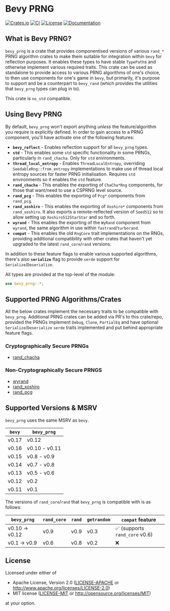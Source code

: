 # Bevy PRNG

[![Crates.io](https://img.shields.io/crates/v/bevy_prng.svg)](https://crates.io/crates/bevy_prng)
[![CI](https://github.com/Bluefinger/bevy_rand/actions/workflows/ci.yml/badge.svg)](https://github.com/Bluefinger/bevy_rand/actions/workflows/ci.yml)
[![License](https://img.shields.io/badge/license-Apache--2.0_OR_MIT-blue.svg)](https://github.com/Bluefinger/bevy_rand)
[![Documentation](https://docs.rs/bevy_prng/badge.svg)](https://docs.rs/bevy_prng)

## What is Bevy PRNG?

`bevy_prng` is a crate that provides componentised versions of various `rand_*` PRNG algorithm crates to make them suitable for integration within `bevy` for reflection purposes. It enables these types to have stable `TypePath`s and otherwise implement various required traits. This crate can be used as standalone to provide access to various PRNG algorithms of one's choice, to then use components for one's game in `bevy`, but primarily, it's purpose to support and be a counterpart to `bevy_rand` (which provides the utilities that `bevy_prng` types can plug in to).

This crate is `no_std` compatible.

## Using Bevy PRNG

By default, `bevy_prng` won't export anything _unless_ the feature/algorithm you require is explicitly defined. In order to gain access to a PRNG component, you'll have activate one of the following features:

- **`bevy_reflect`** - Enables reflection support for all `bevy_prng` types.
- **`std`** - This enables some `std` specific functionality in some PRNGs, particularly in `rand_chacha`. Only for `std` environments.
- **`thread_local_entropy`** - Enables `ThreadLocalEntropy`, overriding `SeedableRng::from_entropy` implementations to make use of thread local entropy sources for faster PRNG initialisation. Requires `std` environments so it enables the `std` feature.
- **`rand_chacha`** - This enables the exporting of `ChaCha*Rng` components, for those that want/need to use a CSPRNG level source.
- **`rand_pcg`** - This enables the exporting of `Pcg*` components from `rand_pcg`.
- **`rand_xoshiro`** - This enables the exporting of `Xoshiro*` components from `rand_xoshiro`. It also exports a remote-reflected version of `Seed512` so to allow setting up `Xoshiro512StarStar` and so forth.
- **`wyrand`** - This enables the exporting of the `WyRand` component from `wyrand`, the same algorithm in use within `fastrand`/`turborand`.
- **`compat`** - This enables the old `RngCore` trait implementations on the RNGs, providing additional compatibility with other crates that haven't yet upgraded to the latest `rand_core`/`rand` versions.

In addition to these feature flags to enable various supported algorithms, there's also **`serialize`** flag to provide `serde` support for `Serialize`/`Deserialize`.

All types are provided at the top-level of the module:

```rust ignore
use bevy_prng::*;
```

## Supported PRNG Algorithms/Crates

All the below crates implement the necessary traits to be compatible with `bevy_prng`. Additional PRNG crates can be added via PR's to this crate/repo, provided the PRNGs implement `Debug`, `Clone`, `PartialEq` and have optional `Serialize`/`Deserialize` `serde` traits implemented and put behind appropriate feature flags.

### Cryptographically Secure PRNGs

- [rand_chacha](https://crates.io/crates/rand_chacha)

### Non-Cryptographically Secure PRNGS

- [wyrand](https://crates.io/crates/wyrand)
- [rand_xoshiro](https://crates.io/crates/rand_xoshiro)
- [rand_pcg](https://crates.io/crates/rand_pcg)

## Supported Versions & MSRV

`bevy_prng` uses the same MSRV as `bevy`.

| `bevy` | `bevy_prng`   |
| ------ | ------------- |
| v0.17  | v0.12         |
| v0.16  | v0.10 - v0.11 |
| v0.15  | v0.8 - v0.9   |
| v0.14  | v0.7 - v0.8   |
| v0.13  | v0.5 - v0.6   |
| v0.12  | v0.2          |
| v0.11  | v0.1          |

The versions of `rand_core`/`rand` that `bevy_prng` is compatible with is as follows:

| `bevy_prng`    | `rand_core` | `rand` | `getrandom` | `compat` feature               |
| -------------- | ----------- | ------ | ----------- | ------------------------------ |
| v0.10 -> v0.12 | v0.9        | v0.9   | v0.3        | ✅ (supports `rand_core` v0.6) |
| v0.1 -> v0.9   | v0.6        | v0.8   | v0.2        | ❌                             |

## License

Licensed under either of

- Apache License, Version 2.0 ([LICENSE-APACHE](LICENSE-APACHE) or <http://www.apache.org/licenses/LICENSE-2.0>)
- MIT license ([LICENSE-MIT](LICENSE-MIT) or <http://opensource.org/licenses/MIT>)

at your option.
